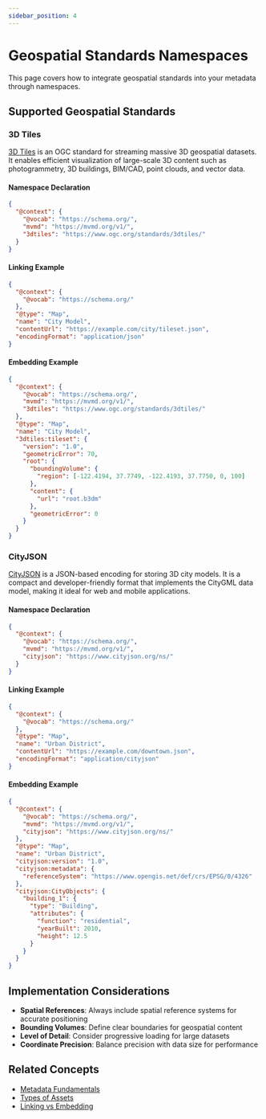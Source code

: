 ```yaml
---
sidebar_position: 4
---
```


# Geospatial Standards Namespaces

This page covers how to integrate geospatial standards into your metadata through namespaces.

## Supported Geospatial Standards

### 3D Tiles

[3D Tiles](https://www.ogc.org/standards/3dtiles) is an OGC standard for streaming massive 3D geospatial datasets. It enables efficient visualization of large-scale 3D content such as photogrammetry, 3D buildings, BIM/CAD, point clouds, and vector data.

#### Namespace Declaration

```json
{
  "@context": {
    "@vocab": "https://schema.org/",
    "mvmd": "https://mvmd.org/v1/",
    "3dtiles": "https://www.ogc.org/standards/3dtiles/"
  }
}
```

#### Linking Example

```json
{
  "@context": {
    "@vocab": "https://schema.org/"
  },
  "@type": "Map",
  "name": "City Model",
  "contentUrl": "https://example.com/city/tileset.json",
  "encodingFormat": "application/json"
}
```

#### Embedding Example

```json
{
  "@context": {
    "@vocab": "https://schema.org/",
    "mvmd": "https://mvmd.org/v1/",
    "3dtiles": "https://www.ogc.org/standards/3dtiles/"
  },
  "@type": "Map",
  "name": "City Model",
  "3dtiles:tileset": {
    "version": "1.0",
    "geometricError": 70,
    "root": {
      "boundingVolume": {
        "region": [-122.4194, 37.7749, -122.4193, 37.7750, 0, 100]
      },
      "content": {
        "url": "root.b3dm"
      },
      "geometricError": 0
    }
  }
}
```

### CityJSON

[CityJSON](https://www.cityjson.org/) is a JSON-based encoding for storing 3D city models. It is a compact and developer-friendly format that implements the CityGML data model, making it ideal for web and mobile applications.

#### Namespace Declaration

```json
{
  "@context": {
    "@vocab": "https://schema.org/",
    "mvmd": "https://mvmd.org/v1/",
    "cityjson": "https://www.cityjson.org/ns/"
  }
}
```

#### Linking Example

```json
{
  "@context": {
    "@vocab": "https://schema.org/"
  },
  "@type": "Map",
  "name": "Urban District",
  "contentUrl": "https://example.com/downtown.json",
  "encodingFormat": "application/cityjson"
}
```

#### Embedding Example

```json
{
  "@context": {
    "@vocab": "https://schema.org/",
    "mvmd": "https://mvmd.org/v1/",
    "cityjson": "https://www.cityjson.org/ns/"
  },
  "@type": "Map",
  "name": "Urban District",
  "cityjson:version": "1.0",
  "cityjson:metadata": {
    "referenceSystem": "https://www.opengis.net/def/crs/EPSG/0/4326"
  },
  "cityjson:CityObjects": {
    "building_1": {
      "type": "Building",
      "attributes": {
        "function": "residential",
        "yearBuilt": 2010,
        "height": 12.5
      }
    }
  }
}
```

## Implementation Considerations

- **Spatial References**: Always include spatial reference systems for accurate positioning
- **Bounding Volumes**: Define clear boundaries for geospatial content
- **Level of Detail**: Consider progressive loading for large datasets
- **Coordinate Precision**: Balance precision with data size for performance

## Related Concepts

- [Metadata Fundamentals](../concepts/metadata-fundamentals.md)
- [Types of Assets](../concepts/types-of-assets.md)
- [Linking vs Embedding](../concepts/linking-vs-embedding.md) 